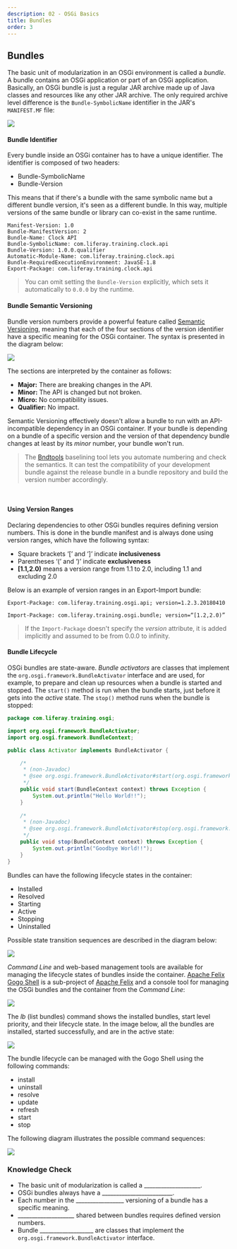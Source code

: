 ```yaml
---
description: 02 - OSGi Basics
title: Bundles
order: 3
---
```


## Bundles

The basic unit of modularization in an OSGi environment is called a *bundle*. A bundle contains an OSGi application or part of an OSGi application. Basically, an OSGi bundle is just a regular JAR archive made up of Java classes and resources like any other JAR archive. The only required archive level difference is the `Bundle-SymbolicName` identifier in the JAR's `MANIFEST.MF` file:

<img src="../images/osgi-bundle.png" />

#### Bundle Identifier

Every bundle inside an OSGi container has to have a unique identifier. The identifier is composed of two headers:

* Bundle-SymbolicName
* Bundle-Version

This means that if there's a bundle with the same symbolic name but a different bundle version, it's seen as a different bundle. In this way, multiple versions of the same bundle or library can co-exist in the same runtime.

```properties
Manifest-Version: 1.0
Bundle-ManifestVersion: 2
Bundle-Name: Clock API
Bundle-SymbolicName: com.liferay.training.clock.api
Bundle-Version: 1.0.0.qualifier
Automatic-Module-Name: com.liferay.training.clock.api
Bundle-RequiredExecutionEnvironment: JavaSE-1.8
Export-Package: com.liferay.training.clock.api
```

> You can omit setting the `Bundle-Version` explicitly, which sets it automatically to `0.0.0` by the runtime.

#### Bundle Semantic Versioning

Bundle version numbers provide a powerful feature called [Semantic Versioning](https://www.osgi.org/wp-content/uploads/SemanticVersioning.pdf), meaning that each of the four sections of the version identifier have a specific meaning for the OSGi container. The syntax is presented in the diagram below:

<img src="../images/osgi-semantic-versioning.png" />

The sections are interpreted by the container as follows: 

* __Major:__ There are breaking changes in the API.
* __Minor:__ The API is changed but not broken.
* __Micro:__ No compatibility issues.
* __Qualifier:__ No impact.

Semantic Versioning effectively doesn't allow a bundle to run with an API-incompatible dependency in an OSGi container. If your bundle is depending on a bundle of a specific version and the version of that dependency bundle changes at least by its *minor* number, your bundle won't run.

> The [Bndtools](https://bndtools.org) baselining tool lets you automate numbering and check the semantics. It can test the compatibility of your development bundle against the release bundle in a bundle repository and build the version number accordingly.

<br />

#### Using Version Ranges

Declaring dependencies to other OSGi bundles requires defining version numbers. This is done in the bundle manifest and is always done using version ranges, which have the following syntax:

* Square brackets ‘[’ and ‘]’ indicate __inclusiveness__
* Parentheses ‘(’ and ‘)’ indicate __exclusiveness__
* __[1.1,2.0)__ means a version range from 1.1 to 2.0, including 1.1 and excluding 2.0

Below is an example of version ranges in an Export-Import bundle:

```properties
Export-Package: com.liferay.training.osgi.api; version=1.2.3.20180410
```

```properties
Import-Package: com.liferay.training.osgi.bundle; version=“[1.2,2.0)”
```

> If the `Import-Package` doesn't specify the *version* attribute, it is added implicitly and assumed to be from 0.0.0 to infinity.

#### Bundle Lifecycle

OSGi bundles are state-aware. *Bundle activators* are classes that implement the `org.osgi.framework.BundleActivator` interface and are used, for example, to prepare and clean up resources when a bundle is started and stopped. The `start()` method is run when the bundle starts, just before it gets into the *active* state. The `stop()` method runs when the bundle is stopped:

```java
package com.liferay.training.osgi;

import org.osgi.framework.BundleActivator;
import org.osgi.framework.BundleContext;

public class Activator implements BundleActivator {

	/*
	 * (non-Javadoc)
	 * @see org.osgi.framework.BundleActivator#start(org.osgi.framework.BundleContext)
	 */
	public void start(BundleContext context) throws Exception {
		System.out.println("Hello World!!");
	}
	
	/*
	 * (non-Javadoc)
	 * @see org.osgi.framework.BundleActivator#stop(org.osgi.framework.BundleContext)
	 */
	public void stop(BundleContext context) throws Exception {
		System.out.println("Goodbye World!!");
	}
}
```

Bundles can have the following lifecycle states in the container: 

* Installed
* Resolved
* Starting
* Active
* Stopping
* Uninstalled

Possible state transition sequences are described in the diagram below:

<img src="../images/osgi-bundle-lifecycle.png" style="max-height:20%;" />

_Command Line_ and web-based management tools are available for managing the lifecycle states of bundles inside the container. [Apache Felix Gogo Shell](http://felix.apache.org/documentation/subprojects/apache-felix-gogo.html) is a sub-project of [Apache Felix](http://felix.apache.org) and a console tool for managing the OSGi bundles and the container from the _Command Line_:

<img src="../images/gogo-shell.png" style="max-height:15%;" />

The *lb* (list bundles) command shows the installed bundles, start level priority, and their lifecycle state. In the image below, all the bundles are installed, started successfully, and are in the active state:

<img src="../images/check-bundle-state.png" />

The bundle lifecycle can be managed with the Gogo Shell using the following commands:

* install
* uninstall
* resolve
* update
* refresh
* start
* stop

The following diagram illustrates the possible command sequences:

<img src="../images/osgi-bundle-lifecycle-commands.png" style="max-height:35%;" />

<div class="summary">
<h3>Knowledge Check</h3>
<ul>
	<li> The basic unit of modularization is called a ____________________.</li>
	<li>OSGi bundles always have a _________________________.</li>
	<li>Each number in the _________________ versioning of a bundle has a specific meaning.</li>
	<li>____________________ shared between bundles requires defined version numbers.</li>
	<li>Bundle ___________________ are classes that implement the <code>org.osgi.framework.BundleActivator</code> interface.</li>
</ul>
</div>